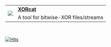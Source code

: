 <table border=0 cellpadding=4>
	<tr>
		<td rowspan=2>
			<a href=https://gitlab.com/viablu/xorcat>
				<img src=https://gitlab.com/viablu/xorcat/-/raw/master/img/XORcat.svg>
			</a>
		</td>
		<td>
			<a href=https://gitlab.com/viablu/xorcat><b>XORcat</b></a>
		</td>
	</tr>
	<tr>
		<td>
			A tool for bitwise-XOR files/streams
		</td>
	</tr>
</table>
<br>

<!--- Profile page:  
[![Image of https://github.com/viablu/my-profile-views-counter](https://github.com/viablu/my-profile-views-counter/blob/master/svg/profile/badge.svg)](https://github.com/viablu/my-profile-views-counter)  
![Visitors](https://visitor-badge.glitch.me/badge?page_id=viablu.visitor-badge)  
![Visitor Count](https://profile-counter.glitch.me/viablu/count.svg)  -->
[![Hits](https://hits.seeyoufarm.com/api/count/incr/badge.svg?url=https%3A%2F%2Fgithub.com%2Fviablu&count_bg=%23007EC6&title_bg=%23555555&icon=apachecassandra.svg&icon_color=%23C0FF00&title=Views%20daily%20%2F%20total&edge_flat=false)](https://hits.seeyoufarm.com)
